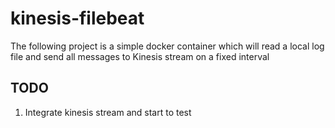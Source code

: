 # kinesis-filebeat

The following project is a simple docker container which will read a local log file
and send all messages to Kinesis stream on a fixed interval

## TODO
1. Integrate kinesis stream and start to test
